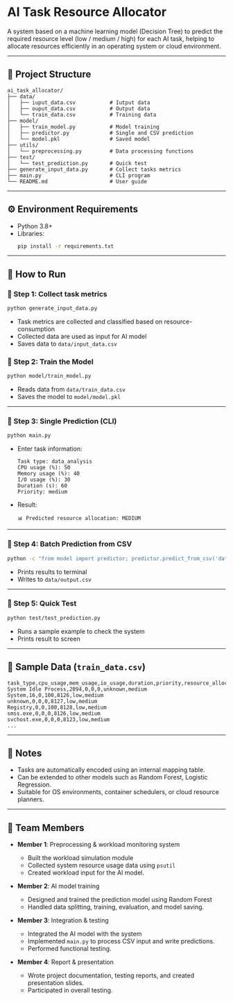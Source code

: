# AI Task Resource Allocator

A system based on a machine learning model (Decision Tree) to predict the required resource level (low / medium / high) for each AI task, helping to allocate resources efficiently in an operating system or cloud environment.

---

## 📁 Project Structure

```
ai_task_allocator/
├── data/
│   ├── iuput_data.csv           # Iutput data
│   ├── ouput_data.csv           # Output data
│   └── train_data.csv           # Training data
├── model/
│   ├── train_model.py           # Model training
│   ├── predictor.py             # Single and CSV prediction
│   └── model.pkl                # Saved model
├── utils/
│   └── preprocessing.py         # Data processing functions
├── test/
│   └── test_prediction.py       # Quick test
├── generate_input_data.py       # Collect tasks metrics
├── main.py                      # CLI program
└── README.md                    # User guide
```

---

## ⚙️ Environment Requirements

- Python 3.8+
- Libraries:
  ```bash
  pip install -r requirements.txt
  ```

---

## 🚀 How to Run

### 🔹 Step 1: Collect task metrics

```bash
python generate_input_data.py
```
- Task metrics are collected and classified based on resource-consumption
- Collected data are used as input for AI model
- Saves data to `data/input_data.csv`
### 🔹 Step 2: Train the Model

```bash
python model/train_model.py
```

- Reads data from `data/train_data.csv`
- Saves the model to `model/model.pkl`

---

### 🔹 Step 3: Single Prediction (CLI)

```bash
python main.py
```

- Enter task information:
  ```
  Task type: data_analysis
  CPU usage (%): 50
  Memory usage (%): 40
  I/O usage (%): 30
  Duration (s): 60
  Priority: medium
  ```
- Result:
  ```
  📊 Predicted resource allocation: MEDIUM
  ```

---

### 🔹 Step 4: Batch Prediction from CSV

```bash
python -c "from model import predictor; predictor.predict_from_csv('data/input_data.csv', 'data/output_data.csv')"
```

- Prints results to terminal
- Writes to `data/output.csv` 

---

### 🔹 Step 5: Quick Test

```bash
python test/test_prediction.py
```

- Runs a sample example to check the system
- Prints result to screen

---

## 🧪 Sample Data (`train_data.csv`)

```csv
task_type,cpu_usage,mem_usage,io_usage,duration,priority,resource_allocated
System Idle Process,2094,0,0,0,unknown,medium
System,16,0,100,8126,low,medium
unknown,0,0,0,8127,low,medium
Registry,0,0,100,8128,low,medium
smss.exe,0,0,0,8126,low,medium
svchost.exe,0,0,0,8123,low,medium
...
```

---

## 📌 Notes

- Tasks are automatically encoded using an internal mapping table.
- Can be extended to other models such as Random Forest, Logistic Regression.
- Suitable for OS environments, container schedulers, or cloud resource planners.

---

## 👥 Team Members

- **Member 1**: Preprocessing & workload monitoring system  
  - Built the workload simulation module
  - Collected system resource usage data using `psutil`
  - Created workload input for the AI model.

- **Member 2**: AI model training  
  - Designed and trained the prediction model using Random Forest
  - Handled data splitting, training, evaluation, and model saving.

- **Member 3**: Integration & testing  
  - Integrated the AI model with the system
  - Implemented `main.py` to process CSV input and write predictions. 
  - Performed functional testing.

- **Member 4**: Report & presentation  
  - Wrote project documentation, testing reports, and created presentation slides. 
  - Participated in overall testing.
